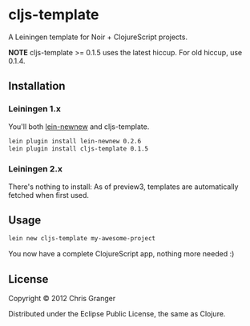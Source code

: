 # cljs-template

A Leiningen template for Noir + ClojureScript projects.

**NOTE** cljs-template >= 0.1.5 uses the latest hiccup. For old hiccup, use 0.1.4.

## Installation

### Leiningen 1.x

You'll both [lein-newnew](https://github.com/Raynes/lein-newnew) and cljs-template.

```bash
lein plugin install lein-newnew 0.2.6
lein plugin install cljs-template 0.1.5
```
### Leiningen 2.x

There's nothing to install: As of preview3, templates are automatically fetched
when first used.

## Usage

```bash
lein new cljs-template my-awesome-project
```
You now have a complete ClojureScript app, nothing more needed :)

## License

Copyright © 2012 Chris Granger

Distributed under the Eclipse Public License, the same as Clojure.
